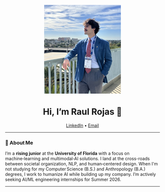<p align="center">
  <img src="IMG_0223_v3.jpg" width="250"](https://github.com/RIROJASS/RIROJASS/blob/main/IMG_0223_v3.jpg)"Raul Rojas headshot">
</p>

<h1 align="center">Hi, I’m Raul Rojas 👋</h1>

<p align="center">
  <a href="https://www.linkedin.com/in/raúl-rojas">LinkedIn</a> •
  <a href="mailto:raul.rojas@ufl.edu">Email</a>
</p>

---

### 🚀 About Me
I’m a **rising junior** at the **University of Florida** with a focus on machine‑learning and multimodal‑AI solutions. I land at the cross-roads between societal organization, NLP, and human‑centered design. When I'm not studying for my Computer Science (B.S.) and Anthropology (B.A.) degrees, I work to humanize AI while building up my company. I’m actively seeking AI/ML engineering internships for Summer 2026.

---
